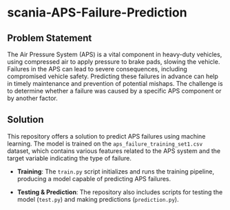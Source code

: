 # scania-APS-Failure-Prediction

## Problem Statement
The Air Pressure System (APS) is a vital component in heavy-duty vehicles, using compressed air to apply pressure to brake pads, slowing the vehicle. Failures in the APS can lead to severe consequences, including compromised vehicle safety. Predicting these failures in advance can help in timely maintenance and prevention of potential mishaps. The challenge is to determine whether a failure was caused by a specific APS component or by another factor.

## Solution
This repository offers a solution to predict APS failures using machine learning. The model is trained on the `aps_failure_training_set1.csv` dataset, which contains various features related to the APS system and the target variable indicating the type of failure.

- **Training**: The `train.py` script initializes and runs the training pipeline, producing a model capable of predicting APS failures.

- **Testing & Prediction**: The repository also includes scripts for testing the model (`test.py`) and making predictions (`prediction.py`).
